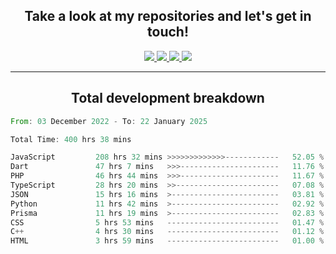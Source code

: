 <h2 align="center">
  Take a look at my repositories and let's get in touch!
</h2>
<p align="center">
  <a href="https://www.instagram.com/rayhanarkan?igsh=MXM3dHhmMTZ3ZWVsaA==">
    <img src="https://img.icons8.com/material-outlined/30/689d6a/instagram.png"/>
  </a>
  <a href="https://www.linkedin.com/in/rayhanarkan/">
    <img src="https://img.icons8.com/material-outlined/30/689d6a/linkedin.png"/>
  </a>
  <a href="">
    <img src="https://img.icons8.com/material-outlined/30/689d6a/geography.png"/>
  </a>
  <a href="mailto:rayhanarkan30@gmail.com">
    <img src="https://img.icons8.com/material-outlined/30/689d6a/email.png"/>
  </a>
</p>

---

<h2 align="center">Total development breakdown</h2>

<p align="center">
<!--START_SECTION:waka-->

```rust
From: 03 December 2022 - To: 22 January 2025

Total Time: 400 hrs 38 mins

JavaScript         208 hrs 32 mins >>>>>>>>>>>>>------------   52.05 %
Dart               47 hrs 7 mins   >>>----------------------   11.76 %
PHP                46 hrs 44 mins  >>>----------------------   11.67 %
TypeScript         28 hrs 20 mins  >>-----------------------   07.08 %
JSON               15 hrs 16 mins  >------------------------   03.81 %
Python             11 hrs 42 mins  >------------------------   02.92 %
Prisma             11 hrs 19 mins  >------------------------   02.83 %
CSS                5 hrs 53 mins   -------------------------   01.47 %
C++                4 hrs 30 mins   -------------------------   01.12 %
HTML               3 hrs 59 mins   -------------------------   01.00 %
```

<!--END_SECTION:waka-->
</p>

